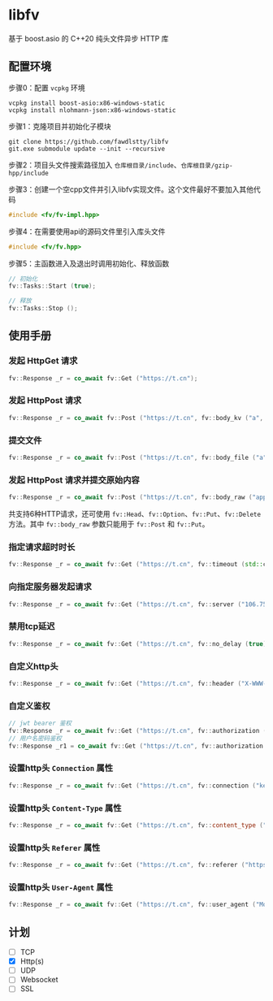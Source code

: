 ﻿# libfv

基于 boost.asio 的 C++20 纯头文件异步 HTTP 库

## 配置环境

步骤0：配置 `vcpkg` 环境

```
vcpkg install boost-asio:x86-windows-static
vcpkg install nlohmann-json:x86-windows-static
```

步骤1：克隆项目并初始化子模块

```
git clone https://github.com/fawdlstty/libfv
git.exe submodule update --init --recursive
```

步骤2：项目头文件搜索路径加入 `仓库根目录/include`、`仓库根目录/gzip-hpp/include`

步骤3：创建一个空cpp文件并引入libfv实现文件。这个文件最好不要加入其他代码

```cpp
#include <fv/fv-impl.hpp>
```

步骤4：在需要使用api的源码文件里引入库头文件

```cpp
#include <fv/fv.hpp>
```

步骤5：主函数进入及退出时调用初始化、释放函数

```cpp
// 初始化
fv::Tasks::Start (true);

// 释放
fv::Tasks::Stop ();
```

## 使用手册

### 发起 HttpGet 请求

```cpp
fv::Response _r = co_await fv::Get ("https://t.cn");
```

### 发起 HttpPost 请求

```cpp
fv::Response _r = co_await fv::Post ("https://t.cn", fv::body_kv ("a", "aaa"));
```

### 提交文件

```cpp
fv::Response _r = co_await fv::Post ("https://t.cn", fv::body_file ("a", "filename.txt", "content..."));
```

### 发起 HttpPost 请求并提交原始内容

```cpp
fv::Response _r = co_await fv::Post ("https://t.cn", fv::body_raw ("application/octet-stream", "aaa"));
```

共支持6种HTTP请求，还可使用 `fv::Head`、`fv::Option`、`fv::Put`、`fv::Delete` 方法。其中 `fv::body_raw` 参数只能用于 `fv::Post` 和 `fv::Put`。

### 指定请求超时时长

```cpp
fv::Response _r = co_await fv::Get ("https://t.cn", fv::timeout (std::chrono::seconds (10)));
```

### 向指定服务器发起请求

```cpp
fv::Response _r = co_await fv::Get ("https://t.cn", fv::server ("106.75.237.200"));
```

### 禁用tcp延迟

```cpp
fv::Response _r = co_await fv::Get ("https://t.cn", fv::no_delay (true));
```

### 自定义http头

```cpp
fv::Response _r = co_await fv::Get ("https://t.cn", fv::header ("X-WWW-Router", "123456789"));
```

### 自定义鉴权

```cpp
// jwt bearer 鉴权
fv::Response _r = co_await fv::Get ("https://t.cn", fv::authorization ("Bearer XXXXXXXXXXXXX=="));
// 用户名密码鉴权
fv::Response _r1 = co_await fv::Get ("https://t.cn", fv::authorization ("admin", "123456"));
```

### 设置http头 `Connection` 属性

```cpp
fv::Response _r = co_await fv::Get ("https://t.cn", fv::connection ("keep-alive"));
```

### 设置http头 `Content-Type` 属性

```cpp
fv::Response _r = co_await fv::Get ("https://t.cn", fv::content_type ("application/octet-stream"));
```

### 设置http头 `Referer` 属性

```cpp
fv::Response _r = co_await fv::Get ("https://t.cn", fv::referer ("https://t.cn"));
```

### 设置http头 `User-Agent` 属性

```cpp
fv::Response _r = co_await fv::Get ("https://t.cn", fv::user_agent ("Mozilla/4.0 Chrome 2333"));
```

## 计划

- [ ] TCP
- [x] Http(s)
- [ ] UDP
- [ ] Websocket
- [ ] SSL
